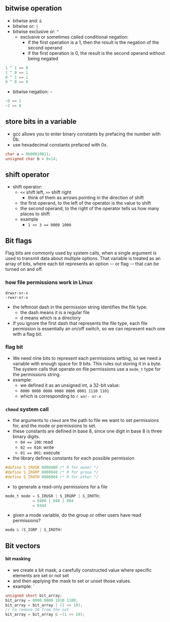 ## bitwise operation
- bitwise and:  `&`
- bitwise or: `|`
- bitwise exclusive or: `^`
	- exclusive or sometimes called conditional negation: 
		- if the first operation is a 1, then the result is the negation of the second operand
		- if the first operation is 0, the result is the second operand without being negated
```C
1 ^ 1 == 0
1 ^ 0 == 1
0 ^ 1 == 1
0 ^ 0 == 0
```

- bitwise negation: `~`
```C
~0 == 1
~1 == 0
```

## store bits in a variable
- gcc allows you to enter binary constants by prefacing the number with 0b.
- use hexadecimal constants prefaced with 0x.
```C
char a = 0b00010011;
unsigned char b = 0x14;
```


## shift operator
- shift operator:
	- `<<` shift left, `>>` shift right
		- think of them as arrows pointing in the direction of shift
	- the first operand, to the left of the operator is the value to shift
	- the second operand, to the right of the operator tells us how many places to shift
	- example
		- `1 << 3 == 0000 1000`

## Bit flags
Flag bits are commonly used by system calls, when a single argument is used to transmit data about multiple options. That variable is treated as an array of bits, where each bit represents an option -- or flag -- that can be turned on and off.

### how file permissions work in Linux
```
drwxr-xr-x
-rwxr-xr-x
```
- the leftmost dash in the permission string identifies the file type.
	- the dash means it is a regular file
	- d means which is a directory
- If you ignore the first dash that represents the file type, each file permission is essentially an on/off switch, so we can represent each one with a flag bit.

### flag bit
- We need nine bits to represent each permissions setting, so we need a variable with enough space for 9 bits. This rules out storing it in a byte.  The system calls that operate on file permissions use a `mode_t` type for the permissions string.
- example:
	- we defined it as an unsigned int, a 32-bit value: 
	- `0000 0000 0000 0000 0000 0001 1110 1101`
	- which is corresponding to `r wxr- xr-x`

### `chmod` system call
- the arguments to `chmod` are the path to file we want to set permissions for, and the mode or permissions to set.
- these constants are defined in base 8, since one digit in base 8 is three binary digits.
	- `04 == 100`: read
	- `02 == 010`: write
	- `01 == 001`: execute
- the library defines constants for each possible permission
```C
#define S_IRUSR 0000400 /* R for owner */
#define S_IRGRP 0000040 /* R for group */
#define S_IROTH 0000004 /* R for other */
```
-  to generate a read-only permissions for a file
```C
mode_t mode = S_IRUSR | S_IRGRP | S_IROTH;
			= 0400 | 040 | 004
			= 0444
```
- given a mode variable, do the group or other users have read permissions?
```C
mode & (S_IGRP | S_IROTH)
```

## Bit vectors

#### bit masking
- we create a bit mask, a carefully constructed value where specific elements are set or not set
- and then applying the mask to set or unset those values.
- example: `
```C
unsigned short bit_array;
bit_array = 0000 0000 1010 1100;
bit_array = bit_array | (1 << 10);
// to remove 10 from the set
bit_array = bit_array & ~(1 << 10);
```